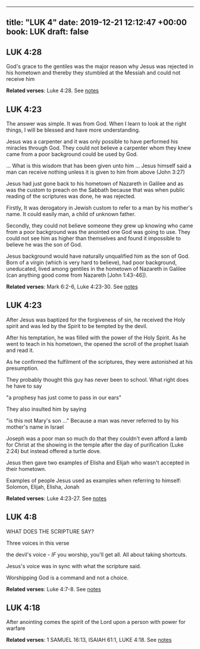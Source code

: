 
---
title: "LUK 4"
date: 2019-12-21 12:12:47 +00:00
book: LUK
draft: false
---

## LUK 4:28

God's grace to the gentiles was the major reason why Jesus was rejected in his hometown and thereby they stumbled at the Messiah and could not receive him

**Related verses**: Luke 4:28. See [notes](https://my.bible.com/notes/3324190329951478640)


## LUK 4:23

The answer was simple. It was from God. When I learn to look at the right things, I will be blessed and have more understanding.

Jesus was a carpenter and it was only possible to have performed his miracles through God. They could not believe a carpenter whom they knew came from a poor background could be used by God.

... What is this wisdom that has been given unto him ...
Jesus himself said a man can receive nothing unless it is given to him from above (John 3:27)

Jesus had just gone back to his hometown of Nazareth in Galilee and as was the custom to preach on the Sabbath because that was when public reading of the scriptures was done, he was rejected.

Firstly, It was derogatory in Jewish custom to refer to a man by his mother's name. It could easily man, a child of unknown father.

Secondly, they could not believe someone they grew up knowing who came from a poor background was the anointed one God was going to use. They could not see him as higher than themselves and found it impossible to believe he was the son of God.

Jesus background would have naturally unqualified him as the son of God. Born of a virgin (which is very hard to believe), had poor background, uneducated, lived among gentiles in the hometown of Nazareth in Galilee (can anything good come from Nazareth [John 1:43-46]).

**Related verses**: Mark 6:2-6, Luke 4:23-30. See [notes](https://my.bible.com/notes/3324176571292181199)


## LUK 4:23

After Jesus was baptized for the forgiveness of sin, he received the Holy spirit and was led by the Spirit to be tempted by the devil.

After his temptation, he was filled with the power of the Holy Spirit. As he went to teach in his hometown, the opened the scroll of the prophet Isaiah and read it.

As he confirmed the fulfilment of the scriptures, they were astonished at his presumption.

They probably thought this guy has never been to school. What right does he have to say 

"a prophesy has just come to pass in our ears"

They also insulted him by saying 

"is this not Mary's son ..." Because a man was never referred to by his mother's name in Israel

Joseph was a poor man so much do that they couldn't even afford a lamb for Christ at the showing in the temple after the day of purification (Luke 2:24) but instead offered a turtle dove.

Jesus then gave two examples of Elisha and Elijah who wasn't accepted in their hometown.


Examples of people Jesus used as examples when referring to himself: Solomon, Elijah, Elisha, Jonah

**Related verses**: Luke 4:23-27. See [notes](https://my.bible.com/notes/3178521368862646410)


## LUK 4:8

WHAT DOES THE SCRIPTURE SAY?

Three voices in this verse

the devil's voice - *IF* you worship, you'll get all. All about taking shortcuts.

Jesus's voice was in sync with what the scripture said.

Worshipping God is a command and not a choice.

**Related verses**: Luke 4:7-8. See [notes](https://my.bible.com/notes/3159620331028341680)


## LUK 4:18

After anointing comes the spirit of the Lord upon a person with power for warfare

**Related verses**: 1 SAMUEL 16:13, ISAIAH 61:1, LUKE 4:18. See [notes](https://my.bible.com/notes/2630973176704393828)

